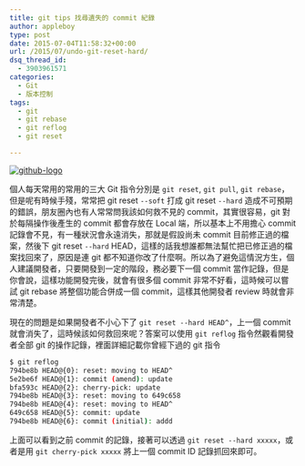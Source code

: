```yaml
---
title: git tips 找尋遺失的 commit 紀錄
author: appleboy
type: post
date: 2015-07-04T11:58:32+00:00
url: /2015/07/undo-git-reset-hard/
dsq_thread_id:
  - 3903961571
categories:
  - Git
  - 版本控制
tags:
  - git
  - git rebase
  - git reflog
  - git reset

---
```

[<img src="https://i0.wp.com/farm3.staticflickr.com/2238/13158675193_2892abac95_n.jpg?w=840&#038;ssl=1" alt="github-logo" data-recalc-dims="1" />][1]

個人每天常用的常用的三大 Git 指令分別是 `git reset`, `git pull`, `git rebase`，但是呢有時候手殘，常常把 git reset `--soft` 打成 git reset `--hard` 造成不可預期的錯誤，朋友圈內也有人常常問我該如何救不見的 commit，其實很容易，git 對於每隔操作後產生的 commit 都會存放在 Local 端，所以基本上不用擔心 commit 記錄會不見，有一種狀況會永遠消失，那就是假設尚未 commit 目前修正過的檔案，然後下 git reset `--hard` HEAD，這樣的話我想誰都無法幫忙把已修正過的檔案找回來了，原因是連 git 都不知道你改了什麼啊。所以為了避免這情況方生，個人建議開發者，只要開發到一定的階段，務必要下一個 commit 當作記錄，但是你會說，這樣功能開發完後，就會有很多個 commit 非常不好看，這時候可以嘗試 git rebase 將整個功能合併成一個 commit，這樣其他開發者 review 時就會非常清楚。

現在的問題是如果開發者不小心下了 `git reset --hard HEAD^`，上一個 commit 就會消失了，這時候該如何救回來呢？答案可以使用 `git reflog` 指令然觀看開發者全部 git 的操作記錄，裡面詳細記載你曾經下過的 git 指令

```bash
$ git reflog
794be8b HEAD@{0}: reset: moving to HEAD^
5e2be6f HEAD@{1}: commit (amend): update
bfa593c HEAD@{2}: cherry-pick: update
794be8b HEAD@{3}: reset: moving to 649c658
794be8b HEAD@{4}: reset: moving to HEAD^
649c658 HEAD@{5}: commit: update
794be8b HEAD@{6}: commit (initial): addd
```

上面可以看到之前 commit 的記錄，接著可以透過 `git reset --hard xxxxx`，或者是用 `git cherry-pick xxxxx` 將上一個 commit ID 記錄抓回來即可。

 [1]: https://www.flickr.com/photos/appleboy/13158675193/ "github-logo by appleboy46, on Flickr"